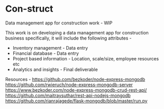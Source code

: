 # Con-struct
Data management app for construction work - WIP

This work is on developing a data management app for construction business specifically, it will include the following attributes - 
- Inventory management - Data entry
- Financial database - Data entry
- Project based information - Location, scale/size, employee resources etc
- Analytics and insights - Final deliverable


Resources - 
https://github.com/bezkoder/node-express-mongodb
https://github.com/rwieruch/node-express-mongodb-server
https://www.bezkoder.com/node-express-mongodb-crud-rest-api/
https://github.com/maitraysuthar/rest-api-nodejs-mongodb
https://github.com/rianrajagede/flask-mongodb/blob/master/run.py
